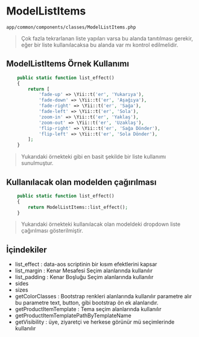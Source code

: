 # ModelListItems

```app/common/components/classes/ModelListItems.php ```

> Çok fazla tekrarlanan liste yapıları varsa bu alanda tanıtılması gerekir, eğer bir liste kullanılacaksa bu alanda var mı kontrol edilmelidir.

## ModelListItems Örnek Kullanımı

```php
    public static function list_effect()
    {
        return [
            'fade-up' => \Yii::t('er', 'Yukarıya'),
            'fade-down' => \Yii::t('er', 'Aşağıya'),
            'fade-right' => \Yii::t('er', 'Sağa'),
            'fade-left' => \Yii::t('er', 'Sola'),
            'zoom-in' => \Yii::t('er', 'Yaklaş'),
            'zoom-out' => \Yii::t('er', 'Uzaklaş'),
            'flip-right' => \Yii::t('er', 'Sağa Dönder'),
            'flip-left' => \Yii::t('er', 'Sola Dönder'),
        ];
    }
```

> Yukarıdaki örnekteki gibi en basit şekilde bir liste kullanımı sunulmuştur.

## Kullanılacak olan modelden çağırılması

```php
    public static function list_effect()
    {
        return ModelListItems::list_effect();
    }
```

> Yukarıdaki örnekteki kullanılacak olan modeldeki dropdown liste çağırılması gösterilmiştir.

## İçindekiler

* list_effect : data-aos scriptinin bir kısım efektlerini kapsar
* list_margin : Kenar Mesafesi Seçim alanlarında kullanılır
* list_padding : Kenar Boşluğu Seçim alanlarında kullanılır
* sides
* sizes
* getColorClasses : Bootstrap renkleri alanlarında kullanılır parametre alır bu parametre text, button, gibi bootstrap 
  ön ek alanlarıdır.
* getProductItemTemplate : Tema seçim alanlarında kullanılır
* getProductItemTemplatePathByTemplateName
* getVisibility : üye, ziyaretçi ve herkese görünür mü seçimlerinde kullanılır

